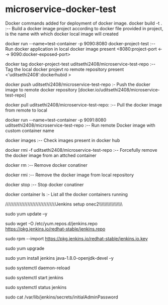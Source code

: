 # microservice-docker-test

Docker commands added for deployment of docker image.
docker build -t <docker-project-test> . :-- Build a docker image project according to docker file provided in project,<docker-project-test> is the name with which docker local image will created

docker run --name=test-container -p 9090:8080 docker-project-test :-- Run docker application in local docker image present <8080:project-port <--> 9090:docker-exposed-port>

docker tag docker-project-test uditsethi2408/microservice-test-repo :-- Tag the local docker projevt ro remote repository present <'uditsethi2408':dockerhubid >

docker push uditsethi2408/microservice-test-repo :- Push the docker image to remote docker repository [docker.io/uditsethi2408/microservice-test-repo]

docker pull uditsethi2408/microservice-test-repo:<tag-name> :-- Pull the docker image from remote to local 

docker run --name=test-container -p 9091:8080 uditsethi2408/microservice-test-repo :-- Run remote Docker image with custom container name

docker images :-- Check images present in docker hub

docker rmi -f uditsethi2408/microservice-test-repo :-- Forcefully remove the docker image from an attched container

docker rm <container-name> :-- Remove docker conatiner

docker rmi <image-name>:-- Remove the docker image from local repository

docker stop <conatiner-name> :-- Stop docker conatiner

docker container ls :- List all the docker containers running



////////////////////////////////Jenkins setup onec2\\\\\\\\\\\\\\\\\\\\\\\\\\\\\\\\\ 




sudo yum update –y

sudo wget -O /etc/yum.repos.d/jenkins.repo \
    https://pkg.jenkins.io/redhat-stable/jenkins.repo
	
	
sudo rpm --import https://pkg.jenkins.io/redhat-stable/jenkins.io.key
	
sudo yum upgrade
	
sudo yum install jenkins java-1.8.0-openjdk-devel -y
	
sudo systemctl daemon-reload
	
sudo systemctl start jenkins
	
sudo systemctl status jenkins
	
sudo cat /var/lib/jenkins/secrets/initialAdminPassword

